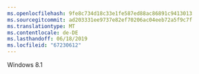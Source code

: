 ```yaml
---
ms.openlocfilehash: 9fe8c734d18c33e1fe587ed88ac86891c9413013
ms.sourcegitcommit: ad203331ee9737e82ef70206ac04eeb72a5f9c7f
ms.translationtype: MT
ms.contentlocale: de-DE
ms.lasthandoff: 06/18/2019
ms.locfileid: "67230612"
---
```

Windows 8.1